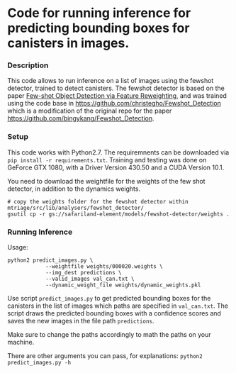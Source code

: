 # Code for running inference for predicting bounding boxes for canisters in images.

### Description
This code allows to run inference on a list of images using the fewshot detector, trained to detect canisters. The fewshot detector is based on the paper [Few-shot Object Detection via Feature Reweighting](https://arxiv.org/abs/1812.01866), and was trained using the code base in <https://github.com/christegho/Fewshot_Detection> which is a modification of the original repo for the paper <https://github.com/bingykang/Fewshot_Detection>.

### Setup
This code works with Python2.7.
The requiremnents can be downloaded via `pip install -r requirements.txt`.
Training and testing was done on GeForce GTX 1080, with a Driver Version 430.50 and a CUDA Version 10.1.

You need to download the weightfile for the weights of the few shot detector, in addition to the dynamics weights.
```
# copy the weights folder for the fewshot detector within mtriage/src/lib/analysers/fewshot_detector/
gsutil cp -r gs://safariland-element/models/fewshot-detector/weights .
```

### Running Inference
Usage:
```
python2 predict_images.py \
            --weightfile weights/000020.weights \
            --img_dest predictions \
            --valid_images val_can.txt \
            --dynamic_weight_file weights/dynamic_weights.pkl
```

Use script `predict_images.py` to get predicted bounding boxes for the canisters in the list of images which paths are specified in `val_can.txt`. The script draws the predicted bounding boxes with a confidence scores and saves the new images in the file path `predictions`.

Make sure to change the paths accordingly to math the paths on your machine.
                     
There are other arguments you can pass, for explanations:
```python2 predict_images.py -h```